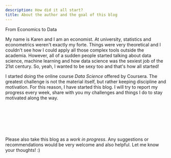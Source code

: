 ```yaml
---
description: How did it all start?
title: About the author and the goal of this blog
---
```


From Economics to Data

My name is Karen and I am an economist. At university, statistics and econometrics weren't exactly my forte. Things were very theoretical and I couldn't see how I could apply all those complex tools outside the academia. However, all of a sudden people started talking about data science, machine learning and how data science was the sexiest job of the 21st century. So, yeah, I wanted to be sexy too and that's how all started!

I started doing the online course *Data Science* offered by Coursera. The greatest challenge is not the material itself, but rather keeping discipline and motivation. For this reason, I have started this blog. I will try to report my progress every week, share with you my challenges and things I do to stay motivated along the way. 


  
<br><br><br><br><br>
  
Please also take this blog as a *work in progress*. Any suggestions or recommendations would be very welcome and also helpful. Let me know your thoughts! :) 

